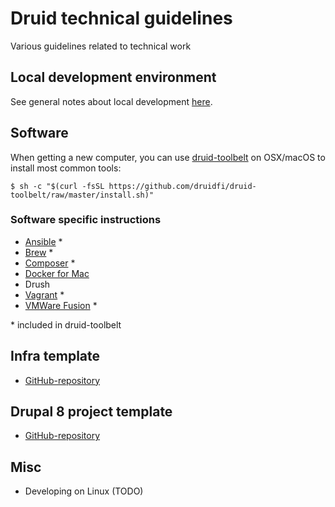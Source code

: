 # Druid technical guidelines
Various guidelines related to technical work

## Local development environment

See general notes about local development [here](docs/local_dev_env.md).

## Software

When getting a new computer, you can use [druid-toolbelt](https://github.com/druidfi/druid-toolbelt) on OSX/macOS to install most common tools: 

```
$ sh -c "$(curl -fsSL https://github.com/druidfi/druid-toolbelt/raw/master/install.sh)"
```

### Software specific instructions

- [Ansible](docs/ansible.md) \*
- [Brew](docs/brew.md) \*
- [Composer](docs/composer.md) \*
- [Docker for Mac](docs/docker_for_mac.md)
- Drush
- [Vagrant](docs/vagrant.md) \*
- [VMWare Fusion](docs/vmware_fusion.md) \*

\* included in druid-toolbelt

## Infra template

- [GitHub-repository](https://github.com/druidfi/ansible-project-infra-template)

## Drupal 8 project template

- [GitHub-repository](https://github.com/druidfi/d8-template)

## Misc

- Developing on Linux (TODO)
